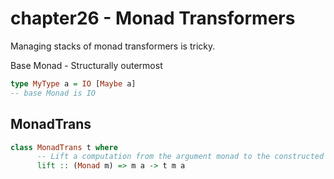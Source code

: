 # chapter26 - Monad Transformers

Managing stacks of monad transformers is tricky.

Base Monad - Structurally outermost

```haskell
type MyType a = IO [Maybe a]
-- base Monad is IO
```

## MonadTrans
```haskell
class MonadTrans t where
      -- Lift a computation from the argument monad to the constructed monad
      lift :: (Monad m) => m a -> t m a
```